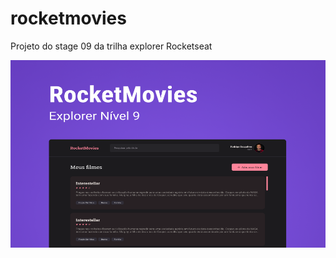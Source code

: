 # rocketmovies
Projeto do stage 09 da trilha explorer Rocketseat
<div align="center">
  <img src="/src/assets/rocketmovies.png" width="600" height="300"/>
</div>
